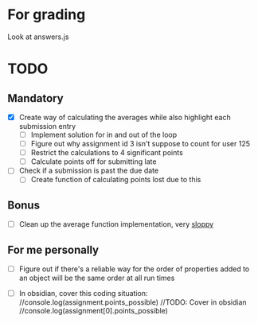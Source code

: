 # For grading
Look at answers.js

# TODO
## Mandatory
- [X] Create way of calculating the averages while also highlight each submission entry
    - [ ] Implement solution for in and out of the loop
    - [ ] Figure out why assignment id 3 isn't suppose to count for user 125
    - [ ] Restrict the calculations to 4 significant points
    - [ ] Calculate points off for submitting late
- [ ] Check if a submission is past the due date
    - [ ] Create function of calculating points lost due to this

## Bonus
- [ ] Clean up the average function implementation, very <u>sloppy</u>

## For me personally
- [ ] Figure out if there's a reliable way for the order of properties added to an object will be the same order at all run times
- [ ] In obsidian, cover this coding situation:
//console.log(assignment.points_possible) //TODO: Cover in obsidian
//console.log(assignment[0].points_possible)

